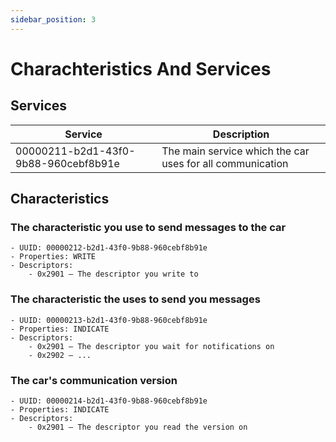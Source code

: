 ```yaml
---
sidebar_position: 3
---
```


# Charachteristics And Services

## Services
Service|Description
-|-
00000211-b2d1-43f0-9b88-960cebf8b91e|The main service which the car uses for all communication

## Characteristics
### The characteristic you use to send messages to the car
    - UUID: 00000212-b2d1-43f0-9b88-960cebf8b91e
    - Properties: WRITE
    - Descriptors:
        - 0x2901 — The descriptor you write to

### The characteristic the uses to send you messages
    - UUID: 00000213-b2d1-43f0-9b88-960cebf8b91e
    - Properties: INDICATE
    - Descriptors:
        - 0x2901 — The descriptor you wait for notifications on
        - 0x2902 — ...

### The car's communication version
    - UUID: 00000214-b2d1-43f0-9b88-960cebf8b91e
    - Properties: INDICATE
    - Descriptors:
        - 0x2901 — The descriptor you read the version on